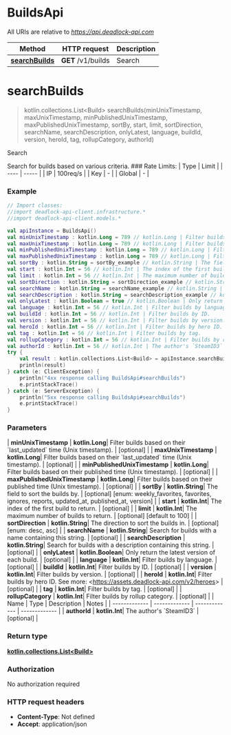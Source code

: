 # BuildsApi

All URIs are relative to *https://api.deadlock-api.com*

| Method | HTTP request | Description |
| ------------- | ------------- | ------------- |
| [**searchBuilds**](BuildsApi.md#searchBuilds) | **GET** /v1/builds | Search |


<a id="searchBuilds"></a>
# **searchBuilds**
> kotlin.collections.List&lt;Build&gt; searchBuilds(minUnixTimestamp, maxUnixTimestamp, minPublishedUnixTimestamp, maxPublishedUnixTimestamp, sortBy, start, limit, sortDirection, searchName, searchDescription, onlyLatest, language, buildId, version, heroId, tag, rollupCategory, authorId)

Search

 Search for builds based on various criteria.  ### Rate Limits: | Type | Limit | | ---- | ----- | | IP | 100req/s | | Key | - | | Global | - |     

### Example
```kotlin
// Import classes:
//import deadlock-api-client.infrastructure.*
//import deadlock-api-client.models.*

val apiInstance = BuildsApi()
val minUnixTimestamp : kotlin.Long = 789 // kotlin.Long | Filter builds based on their `last_updated` time (Unix timestamp).
val maxUnixTimestamp : kotlin.Long = 789 // kotlin.Long | Filter builds based on their `last_updated` time (Unix timestamp).
val minPublishedUnixTimestamp : kotlin.Long = 789 // kotlin.Long | Filter builds based on their published time (Unix timestamp).
val maxPublishedUnixTimestamp : kotlin.Long = 789 // kotlin.Long | Filter builds based on their published time (Unix timestamp).
val sortBy : kotlin.String = sortBy_example // kotlin.String | The field to sort the builds by.
val start : kotlin.Int = 56 // kotlin.Int | The index of the first build to return.
val limit : kotlin.Int = 56 // kotlin.Int | The maximum number of builds to return.
val sortDirection : kotlin.String = sortDirection_example // kotlin.String | The direction to sort the builds in.
val searchName : kotlin.String = searchName_example // kotlin.String | Search for builds with a name containing this string.
val searchDescription : kotlin.String = searchDescription_example // kotlin.String | Search for builds with a description containing this string.
val onlyLatest : kotlin.Boolean = true // kotlin.Boolean | Only return the latest version of each build.
val language : kotlin.Int = 56 // kotlin.Int | Filter builds by language.
val buildId : kotlin.Int = 56 // kotlin.Int | Filter builds by ID.
val version : kotlin.Int = 56 // kotlin.Int | Filter builds by version.
val heroId : kotlin.Int = 56 // kotlin.Int | Filter builds by hero ID. See more: <https://assets.deadlock-api.com/v2/heroes>
val tag : kotlin.Int = 56 // kotlin.Int | Filter builds by tag.
val rollupCategory : kotlin.Int = 56 // kotlin.Int | Filter builds by rollup category.
val authorId : kotlin.Int = 56 // kotlin.Int | The author's `SteamID3`
try {
    val result : kotlin.collections.List<Build> = apiInstance.searchBuilds(minUnixTimestamp, maxUnixTimestamp, minPublishedUnixTimestamp, maxPublishedUnixTimestamp, sortBy, start, limit, sortDirection, searchName, searchDescription, onlyLatest, language, buildId, version, heroId, tag, rollupCategory, authorId)
    println(result)
} catch (e: ClientException) {
    println("4xx response calling BuildsApi#searchBuilds")
    e.printStackTrace()
} catch (e: ServerException) {
    println("5xx response calling BuildsApi#searchBuilds")
    e.printStackTrace()
}
```

### Parameters
| **minUnixTimestamp** | **kotlin.Long**| Filter builds based on their &#x60;last_updated&#x60; time (Unix timestamp). | [optional] |
| **maxUnixTimestamp** | **kotlin.Long**| Filter builds based on their &#x60;last_updated&#x60; time (Unix timestamp). | [optional] |
| **minPublishedUnixTimestamp** | **kotlin.Long**| Filter builds based on their published time (Unix timestamp). | [optional] |
| **maxPublishedUnixTimestamp** | **kotlin.Long**| Filter builds based on their published time (Unix timestamp). | [optional] |
| **sortBy** | **kotlin.String**| The field to sort the builds by. | [optional] [enum: weekly_favorites, favorites, ignores, reports, updated_at, published_at, version] |
| **start** | **kotlin.Int**| The index of the first build to return. | [optional] |
| **limit** | **kotlin.Int**| The maximum number of builds to return. | [optional] [default to 100] |
| **sortDirection** | **kotlin.String**| The direction to sort the builds in. | [optional] [enum: desc, asc] |
| **searchName** | **kotlin.String**| Search for builds with a name containing this string. | [optional] |
| **searchDescription** | **kotlin.String**| Search for builds with a description containing this string. | [optional] |
| **onlyLatest** | **kotlin.Boolean**| Only return the latest version of each build. | [optional] |
| **language** | **kotlin.Int**| Filter builds by language. | [optional] |
| **buildId** | **kotlin.Int**| Filter builds by ID. | [optional] |
| **version** | **kotlin.Int**| Filter builds by version. | [optional] |
| **heroId** | **kotlin.Int**| Filter builds by hero ID. See more: &lt;https://assets.deadlock-api.com/v2/heroes&gt; | [optional] |
| **tag** | **kotlin.Int**| Filter builds by tag. | [optional] |
| **rollupCategory** | **kotlin.Int**| Filter builds by rollup category. | [optional] |
| Name | Type | Description  | Notes |
| ------------- | ------------- | ------------- | ------------- |
| **authorId** | **kotlin.Int**| The author&#39;s &#x60;SteamID3&#x60; | [optional] |

### Return type

[**kotlin.collections.List&lt;Build&gt;**](Build.md)

### Authorization

No authorization required

### HTTP request headers

 - **Content-Type**: Not defined
 - **Accept**: application/json

